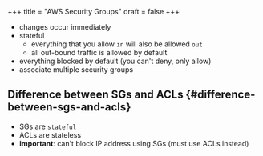 +++
title = "AWS Security Groups"
draft = false
+++

-   changes occur immediately
-   stateful
    -   everything that you allow `in` will also be allowed `out`
    -   all out-bound traffic is allowed by default
-   everything blocked by default (you can't deny, only allow)
-   associate multiple security groups


## Difference between SGs and ACLs {#difference-between-sgs-and-acls}

-   SGs are `stateful`
-   ACLs are stateless
-   **important**: can't block IP address using SGs (must use ACLs instead)
